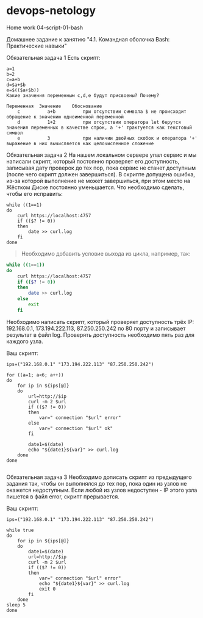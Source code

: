 # devops-netology  
Home work 04-script-01-bash  

Домашнее задание к занятию "4.1. Командная оболочка Bash: Практические навыки"    

Обязательная задача 1
Есть скрипт:  
````
a=1
b=2
c=a+b
d=$a+$b
e=$(($a+$b))
Какие значения переменным c,d,e будут присвоены? Почему?
````
````
Переменная	Значение	Обоснование
    c	       a+b	        при отсутствии символа $ не происходит обращение к значению одноименной переменной
    d	       1+2     	    при отсутствии оператора let берутся значения переменных в качестве строк, а '+' трактуется как текстовый символ 
    e          3      	    при наличии двойных скобок и оператора '+' выражение в них вычисляется как целочисленное сложение 
````

Обязательная задача 2
На нашем локальном сервере упал сервис и мы написали скрипт, который постоянно проверяет его доступность, записывая дату проверок до тех пор, пока сервис не станет доступным (после чего скрипт должен завершиться). В скрипте допущена ошибка, из-за которой выполнение не может завершиться, при этом место на Жёстком Диске постоянно уменьшается. Что необходимо сделать, чтобы его исправить:
````
while ((1==1)
do
	curl https://localhost:4757
	if (($? != 0))
	then
		date >> curl.log
	fi
done
````

>Необходимо добавить условие выхода из цикла, например, так:
```bash
while ((1==1))
do
    curl https://localhost:4757
    if (($? != 0))
    then
        date >> curl.log
    else
        exit
    fi

```

Необходимо написать скрипт, который проверяет доступность трёх IP: 192.168.0.1, 173.194.222.113, 87.250.250.242 по 80 порту и записывает результат в файл log. Проверять доступность необходимо пять раз для каждого узла.  

Ваш скрипт:
````
ips=("192.168.0.1" "173.194.222.113" "87.250.250.242")

for ((a=1; a<6; a++))
do
    for ip in ${ips[@]}
    do
        url=http://$ip
        curl -m 2 $url
        if (($? != 0))
        then
            var=" connection "$url" error"
        else
            var=" connection "$url" ok"
        fi

        date1=$(date)
        echo "${date1}${var}" >> curl.log
    done
done


````
Обязательная задача 3
Необходимо дописать скрипт из предыдущего задания так, чтобы он выполнялся до тех пор, пока один из узлов не окажется недоступным. Если любой из узлов недоступен - IP этого узла пишется в файл error, скрипт прерывается.

Ваш скрипт:

````
ips=("192.168.0.1" "173.194.222.113" "87.250.250.242")

while true
do
    for ip in ${ips[@]}
    do
        date1=$(date)
        url=http://$ip
        curl -m 2 $url
        if (($? != 0))
        then
            var=" connection "$url" error"
            echo "${date1}${var}" >> curl.log
            exit 0
        fi
    done
sleep 5
done
````